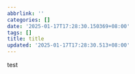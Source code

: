 ```yaml
---
abbrlink: ''
categories: []
date: '2025-01-17T17:28:30.150369+08:00'
tags: []
title: title
updated: '2025-01-17T17:28:30.513+08:00'
---
```

test
